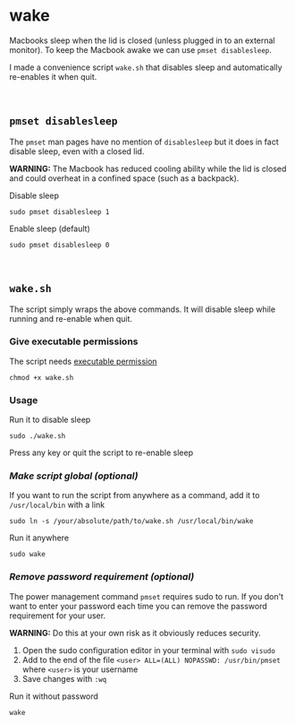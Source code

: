 # wake
Macbooks sleep when the lid is closed (unless plugged in to an external monitor). To keep the Macbook awake we can use `pmset disablesleep`.

I made a convenience script `wake.sh` that disables sleep and automatically re-enables it when quit.

<br>

## `pmset disablesleep`
The `pmset` man pages have no mention of `disablesleep` but it does in fact disable sleep, even with a closed lid.

**WARNING:** The Macbook has reduced cooling ability while the lid is closed and could overheat in a confined space (such as a backpack).

Disable sleep
```
sudo pmset disablesleep 1
```

Enable sleep (default)
```
sudo pmset disablesleep 0
```

<br>

## `wake.sh`

The script simply wraps the above commands. It will disable sleep while running and re-enable when quit.

### Give executable permissions

The script needs [executable permission](https://support.apple.com/guide/terminal/make-a-file-executable-apdd100908f-06b3-4e63-8a87-32e71241bab4/2.10/mac/10.15)
```
chmod +x wake.sh
```

### Usage

Run it to disable sleep
```
sudo ./wake.sh
```

Press any key or quit the script to re-enable sleep

### *Make script global (optional)*

If you want to run the script from anywhere as a command, add it to `/usr/local/bin` with a link
```
sudo ln -s /your/absolute/path/to/wake.sh /usr/local/bin/wake
```

Run it anywhere
```
sudo wake
```

### *Remove password requirement (optional)*

The power management command `pmset` requires sudo to run. If you don't want to enter your password each time you can remove the password requirement for your user.

**WARNING:** Do this at your own risk as it obviously reduces security.

1. Open the sudo configuration editor in your terminal with `sudo visudo`
1. Add to the end of the file `<user> ALL=(ALL) NOPASSWD: /usr/bin/pmset` where `<user>` is your username
1. Save changes with `:wq`

Run it without password
```
wake
```
